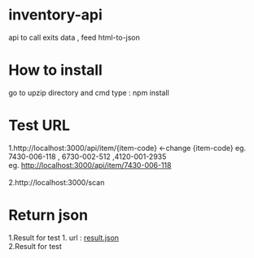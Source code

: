 # inventory-api
api to call exits data , feed html-to-json 
# How to install
go to upzip directory and cmd type : npm install

# Test URL
1.http://localhost:3000/api/item/{item-code} <-change {item-code}   eg. 7430-006-118 , 6730-002-512 ,4120-001-2935 
<br/>   eg. <a href='http://localhost:3000/api/item/7430-006-118' target='_blank'> http://localhost:3000/api/item/7430-006-118 </a><br/>   
2.http://localhost:3000/scan  
# Return json 
1.Result for test 1. url : <a href='https://github.com/kantinanm/inventory-api/blob/master/result.json' target='_blank'>result.json</a>
<br/>2.Result for test 
<img source="https://github.com/kantinanm/inventory-api/blob/master/public/img/scan_html.png" />

